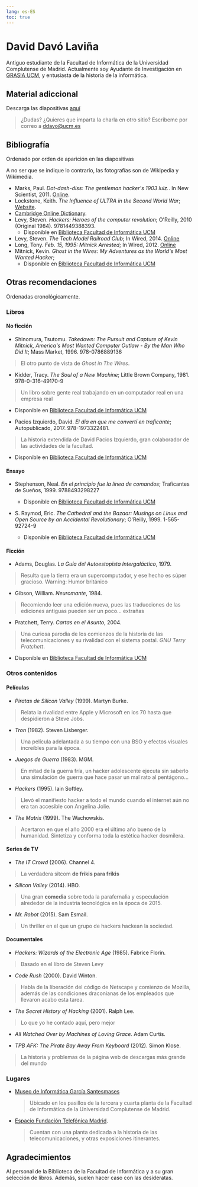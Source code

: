 ```yaml
---
lang: es-ES
toc: true
---
```


# David Davó Laviña

Antiguo estudiante de la Facultad de Informática de la Universidad Complutense de Madrid. Actualmente soy Ayudante de Investigación en
[GRASIA UCM](https://grasia.fdi.ucm.es), y entusiasta de la historia de la informática.

## Material adiccional

Descarga las diapositivas [aquí]({{site.baseurl}}/assets/slides.pdf)

> ¿Dudas? ¿Quieres que imparta la charla en otro sitio? Escríbeme por correo a [ddavo@ucm.es](mailto:david@ddavo.me)

## Bibliografía

Ordenado por orden de aparición en las diapositivas

A no ser que se indique lo contrario, las fotografías son de Wikipedia y Wikimedia.

- Marks, Paul. _Dot-dash-diss: The gentleman hacker's 1903 lulz._. In New Scientist, 2011. [Online](https://www.newscientist.com/article/mg21228440-700-dot-dash-diss-the-gentleman-hackers-1903-lulz/).
- Lockstone, Keith. _The Influence of ULTRA in the Second World War_; [Website](https://www.cix.co.uk/~klockstone/index.html). 
- [Cambridge Online Dictionary](https://dictionary.cambridge.org). 
- Levy, Steven. _Hackers: Heroes of the computer revolution_; O'Reilly, 2010 (Original 1984). 9781449388393.
  - Disponible en [Biblioteca Facultad de Informática UCM](https://ucm.on.worldcat.org/oclc/1085767893)
- Levy, Steven. _The Tech Model Railroad Club_; In Wired, 2014. [Online](https://www.wired.com/2014/11/the-tech-model-railroad-club/)
- Long, Tony. _Feb. 15, 1995: Mitnick Arrested_; In Wired, 2012. [Online](https://www.wired.com/2012/02/feb-15-1995-mitnick-arrested/)
- Mitnick, Kevin. _Ghost in the Wires: My Adventures as the World's Most Wanted Hacker_; 
  - Disponible en [Biblioteca Facultad de Informática UCM](https://ucm.on.worldcat.org/oclc/1103710098)

## Otras recomendaciones

Ordenadas cronológicamente.

### Libros

#### No ficción

- Shinomura, Tsutomu. _Takedown: The Pursuit and Capture of Kevin Mitnick, America's Most Wanted Computer Outlaw - By the Man Who Did It_; Mass Market, 1996. 978-0786889136
> El otro punto de vista de _Ghost in The Wires_.

- Kidder, Tracy. _The Soul of a New Machine_; Little Brown Company, 1981. 978-0-316-49170-9
> Un libro sobre gente real trabajando en un computador real en una empresa real
  - Disponible en [Biblioteca Facultad de Informática UCM](https://ucm.on.worldcat.org/oclc/7551785)

- Pacios Izquierdo, David. _El día en que me convertí en traficante_; Autopublicado, 2017. 978-1973322481.
> La historia extendida de David Pacios Izquierdo, gran colaborador de las actividades de la facultad.
  - Disponible en [Biblioteca Facultad de Informática UCM](https://ucm.on.worldcat.org/oclc/1026341190)

#### Ensayo

- Stephenson, Neal. _En el principio fue la línea de comandos_; Traficantes de Sueños, 1999. 9788493298227
  - Disponible en [Biblioteca Facultad de Informática UCM](https://ucm.on.worldcat.org/oclc/857891433)

- S. Raymod, Eric. _The Cathedral and the Bazaar: Musings on Linux and Open Source by an Accidental Revolutionary_; O'Reilly, 1999. 1-565-92724-9
  - Disponible en [Biblioteca Facultad de Informática UCM](https://ucm.on.worldcat.org/oclc/42420737)

#### Ficción
- Adams, Douglas. _La Guía del Autoestopista Intergaláctico_, 1979.
> Resulta que la tierra era un supercomputador, y ese hecho es súper gracioso. Warning: Humor británico
- Gibson, William. _Neuromante_, 1984.
> Recomiendo leer una edición nueva, pues las traducciones de las ediciones antiguas pueden ser un poco... extrañas
- Pratchett, Terry. _Cartas en el Asunto_, 2004.
> Una curiosa parodia de los comienzos de la historia de las telecomunicaciones y su rivalidad con el sistema postal. _GNU Terry Pratchett_.
  - Disponible en [Biblioteca Facultad de Informática UCM](https://ucm.on.worldcat.org/oclc/1026271942)

### Otros contenidos

#### Películas
- _Piratas de Silicon Valley_ (1999). Martyn Burke.
> Relata la rivalidad entre Apple y Microsoft en los 70 hasta que despidieron a Steve Jobs.

- _Tron_ (1982). Steven Lisberger.
> Una película adelantada a su tiempo con una BSO y efectos visuales increíbles para la época.

- _Juegos de Guerra_ (1983). MGM.
> En mitad de la guerra fría, un hacker adolescente ejecuta sin saberlo una simulación de guerra que hace pasar un mal rato al pentágono...

- _Hackers_ (1995). Iain Softley.
> Llevó el manifiesto hacker a todo el mundo cuando el internet aún no era tan accesible con Angelina Jolie.

- _The Matrix_ (1999). The Wachowskis.
> Acertaron en que el año 2000 era el último año bueno de la humanidad. Sintetiza y conforma toda la estética hacker dosmilera.

#### Series de TV
- _The IT Crowd_ (2006). Channel 4.
> La verdadera sitcom **de frikis para frikis**

- _Silicon Valley_ (2014). HBO.
> Una gran **comedia** sobre toda la parafernalia y especulación alrededor de la industria tecnológica en la época de 2015.

- _Mr. Robot_ (2015). Sam Esmail.
> Un thriller en el que un grupo de hackers hackean la sociedad.

#### Documentales

- _Hackers: Wizards of the Electronic Age_ (1985). Fabrice Florin.
> Basado en el libro de Steven Levy

- _Code Rush_ (2000). David Winton.
> Habla de la liberación del código de Netscape y comienzo de Mozilla, además de las condiciones draconianas de los empleados que llevaron acabo esta tarea.

- _The Secret History of Hacking_ (2001). Ralph Lee.
> Lo que yo he contado aquí, pero mejor

- _All Watched Over by Machines of Loving Grace_. Adam Curtis.

- _TPB AFK: The Pirate Bay Away From Keyboard_ (2012). Simon Klose.
> La historia y problemas de la página web de descargas más grande del mundo

### Lugares

- [Museo de Informática García Santesmases](https://www.fdi.ucm.es/migs/)
  > Ubicado en los pasillos de la tercera y cuarta planta de la Facultad de Informática de la Universidad Complutense de Madrid.
- [Espacio Fundación Telefónica Madrid](https://espacio.fundaciontelefonica.com/evento/historia-de-las-telecomunicaciones/).
    > Cuentan con una planta dedicada a la historia de las telecomunicaciones, y otras exposiciones itinerantes.

## Agradecimientos

Al personal de la Biblioteca de la Facultad de Informática y a su gran selección
de libros. Además, suelen hacer caso con las desideratas.

